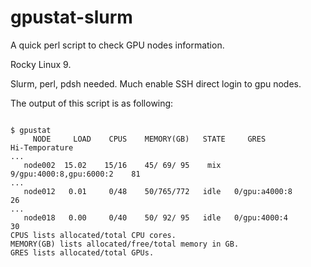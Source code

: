 # gpustat-slurm

A quick perl script to check GPU nodes information.

Rocky Linux 9.

Slurm, perl, pdsh needed. Much enable SSH direct login to gpu nodes.

The output of this script is as following:

```

$ gpustat
     NODE     LOAD    CPUS    MEMORY(GB)   STATE     GRES             Hi-Temporature
...
   node002  15.02    15/16    45/ 69/ 95    mix   9/gpu:4000:8,gpu:6000:2    81
...
   node012   0.01     0/48    50/765/772   idle   0/gpu:a4000:8              26
...
   node018   0.00     0/40    50/ 92/ 95   idle   0/gpu:4000:4               30
CPUS lists allocated/total CPU cores. 
MEMORY(GB) lists allocated/free/total memory in GB. 
GRES lists allocated/total GPUs. 

```
